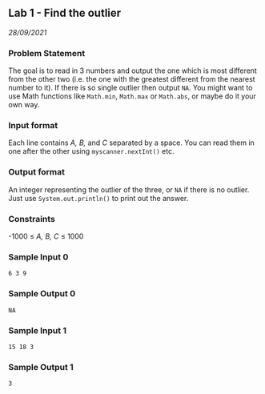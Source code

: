 ## Lab 1 - Find the outlier
*28/09/2021*

### Problem Statement
The goal is to read in 3 numbers and output the one which is most different from the other two (i.e. the one with the greatest different from the nearest number to it). If there is so single outlier then output ```NA```. You might want to use Math functions like ```Math.min```, ```Math.max``` or ```Math.abs```, or maybe do it your own way.

### Input format
Each line contains *A, B,* and *C* separated by a space. You can read them in one after the other using ```myscanner.nextInt()``` etc.

### Output format
An integer representing the outlier of the three, or ```NA``` if there is no outlier. Just use ```System.out.println()``` to print out the answer.

### Constraints
-1000 ≤ *A, B, C* ≤ 1000

### Sample Input 0
```6 3 9```

### Sample Output 0
```NA```

### Sample Input 1
```15 18 3```

### Sample Output 1
```3```

